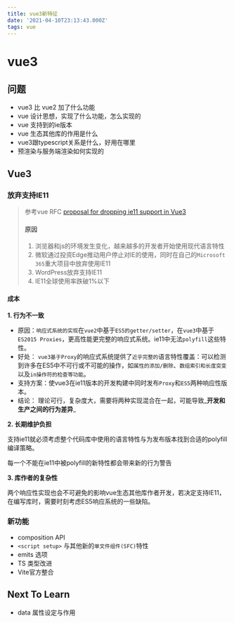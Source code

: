 ```yaml
---
title: vue3新特征
date: '2021-04-10T23:13:43.000Z'
tags: vue
---
```


# vue3

## 问题

* vue3 比 vue2 加了什么功能
* vue 设计思想，实现了什么功能，怎么实现的
* vue 支持到的ie版本
* vue 生态其他库的作用是什么
* vue3跟typescript关系是什么，好用在哪里
* 预渲染与服务端渲染如何实现的

## Vue3

### 放弃支持IE11

> 参考vue RFC [proposal for dropping ie11 support in Vue3](https://github.com/vuejs/rfcs/blob/ie11/active-rfcs/0000-vue3-ie11-support.md)
>
> #### 原因
>
> 1. 浏览器和js的环境发生变化，越来越多的开发者开始使用现代语言特性
> 2. 微软通过投资Edge推动用户停止对IE的使用，同时在自己的`Microsoft 365`重大项目中放弃使用IE11
> 3. WordPress放弃支持IE11
> 4. IE11全球使用率跌破1%以下

#### 成本

**1. 行为不一致**

* 原因：`响应式系统的实现`在`vue2`中基于`ES5的getter/setter`，在`vue3`中基于`ES2015 Proxies`，更高性能更完整的响应式系统。ie11中无法`polyfill`这些特性。
* 好处： `vue3基于Proxy`的响应式系统提供了`近乎完整的`语言特性覆盖：可以检测到许多在ES5中不可行或不可能的操作，如`属性的添加/删除`、`数组索引和长度突变`以及`in操作符的检查等功能`。
* 支持方案：使vue3在ie11版本的开发构建中同时发布`Proxy`和`ES5`两种响应性版本。
* 结论： 理论可行，复杂度大，需要将两种实现混合在一起，可能导致_**开发和生产之间的行为差异**_

**2. 长期维护负担**

支持ie11就必须考虑整个代码库中使用的语言特性与为发布版本找到合适的polyfill编译策略。

每一个不能在ie11中被polyfill的新特性都会带来新的行为警告

**3. 库作者的复杂性**

两个响应性实现也会不可避免的影响vue生态其他库作者开发，若决定支持IE11，在编写库时，需要时刻考虑ES5响应系统的一些缺陷。

### 新功能

* composition API
* `<script setup>` 与其他新的`单文件组件(SFC)`特性
* emits 选项
* TS 类型改进
* Vite官方整合

## Next To Learn

* data 属性设定与作用

